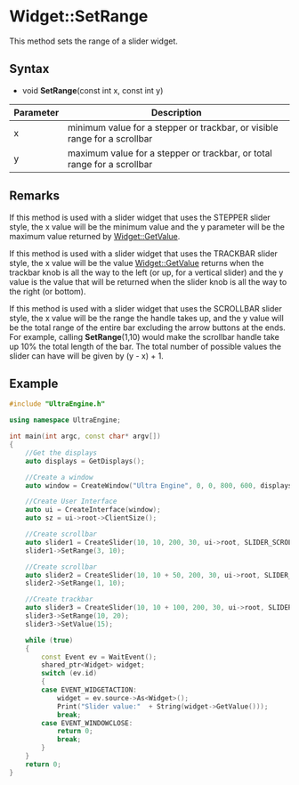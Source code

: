 # Widget::SetRange

This method sets the range of a slider widget.

## Syntax

- void **SetRange**(const int x, const int y)

| Parameter | Description |
|---|---|
| x | minimum value for a stepper or trackbar, or visible range for a scrollbar  |
| y | maximum value for a stepper or trackbar, or total range for a scrollbar |

## Remarks

If this method is used with a slider widget that uses the STEPPER slider style, the x value will be the minimum value and the y parameter will be the maximum value returned by [Widget::GetValue](Widget_GetValue.md).

If this method is used with a slider widget that uses the TRACKBAR slider style, the x value will be the value [Widget::GetValue](Widget_GetValue.md) returns when the trackbar knob is all the way to the left (or up, for a vertical slider) and the y value is the value that will be returned when the slider knob is all the way to the right (or bottom).

If this method is used with a slider widget that uses the SCROLLBAR slider style, the x value will be the range the handle takes up, and the y value will be the total range of the entire bar excluding the arrow buttons at the ends. For example, calling **SetRange**(1,10) would make the scrollbar handle take up 10% the total length of the bar. The total number of possible values the slider can have will be given by (y - x) + 1.

## Example

```c++
#include "UltraEngine.h"

using namespace UltraEngine;

int main(int argc, const char* argv[])
{
    //Get the displays
    auto displays = GetDisplays();

    //Create a window
    auto window = CreateWindow("Ultra Engine", 0, 0, 800, 600, displays[0]);

    //Create User Interface
    auto ui = CreateInterface(window);
    auto sz = ui->root->ClientSize();

    //Create scrollbar
    auto slider1 = CreateSlider(10, 10, 200, 30, ui->root, SLIDER_SCROLLBAR);
    slider1->SetRange(3, 10);

    //Create scrollbar
    auto slider2 = CreateSlider(10, 10 + 50, 200, 30, ui->root, SLIDER_SCROLLBAR);
    slider2->SetRange(1, 10);

    //Create trackbar
    auto slider3 = CreateSlider(10, 10 + 100, 200, 30, ui->root, SLIDER_TRACKBAR);
    slider3->SetRange(10, 20);
    slider3->SetValue(15);

    while (true)
    {
        const Event ev = WaitEvent();
        shared_ptr<Widget> widget;
        switch (ev.id)
        {
        case EVENT_WIDGETACTION:
            widget = ev.source->As<Widget>();
            Print("Slider value:"  + String(widget->GetValue()));
            break;
        case EVENT_WINDOWCLOSE:
            return 0;
            break;
        }
    }
    return 0;
}
```
